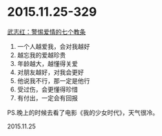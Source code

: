 2015.11.25-329
==============
[武志红：警惕爱情的七个教条](http://mp.weixin.qq.com/s?__biz=MjM5NjY5NTM0MQ==&mid=400874549&idx=1&sn=76019870e8ffffb84f542c7e7b108d3a&scene=1&srcid=12018aClKXvuLI83KkDt9aTE#rd)

1. 一个人越爱我，会对我越好
2. 越忘我的爱越珍贵
3. 年龄越大，越懂得关爱
4. 对朋友越好，对我会更好
5. 他说我不行，那一定是他行
6. 受过伤，会更懂得珍惜
7. 有付出，一定会有回报

PS.晚上的时候去看了电影《我的少女时代》，天气很冷。

2015.11.25